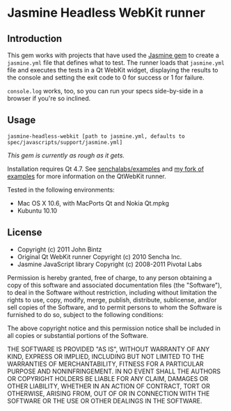 # Jasmine Headless WebKit runner

## Introduction

This gem works with projects that have used the [Jasmine gem](https://github.com/pivotal/jasmine-gem) to 
create a `jasmine.yml` file that defines what to test. The runner loads that
`jasmine.yml` file and executes the
tests in a Qt WebKit widget, displaying the results to the console and setting the exit code to 0 for
success or 1 for failure.

`console.log` works, too, so you can run your specs side-by-side in a browser if you're so inclined.

## Usage

    jasmine-headless-webkit [path to jasmine.yml, defaults to spec/javascripts/support/jasmine.yml]

*This gem is currently as rough as it gets.*

Installation requires Qt 4.7. See [senchalabs/examples](https://github.com/senchalabs/examples) and [my fork
of examples](https://github.com/johnbintz/examples) for more information on the QtWebKit runner.

Tested in the following environments:

* Mac OS X 10.6, with MacPorts Qt and Nokia Qt.mpkg
* Kubuntu 10.10

## License

* Copyright (c) 2011 John Bintz
* Original Qt WebKit runner Copyright (c) 2010 Sencha Inc.
* Jasmine JavaScript library Copyright (c) 2008-2011 Pivotal Labs

Permission is hereby granted, free of charge, to any person obtaining a copy
of this software and associated documentation files (the "Software"), to deal
in the Software without restriction, including without limitation the rights
to use, copy, modify, merge, publish, distribute, sublicense, and/or sell
copies of the Software, and to permit persons to whom the Software is
furnished to do so, subject to the following conditions:

The above copyright notice and this permission notice shall be included in
all copies or substantial portions of the Software.

THE SOFTWARE IS PROVIDED "AS IS", WITHOUT WARRANTY OF ANY KIND, EXPRESS OR
IMPLIED, INCLUDING BUT NOT LIMITED TO THE WARRANTIES OF MERCHANTABILITY,
FITNESS FOR A PARTICULAR PURPOSE AND NONINFRINGEMENT. IN NO EVENT SHALL THE
AUTHORS OR COPYRIGHT HOLDERS BE LIABLE FOR ANY CLAIM, DAMAGES OR OTHER
LIABILITY, WHETHER IN AN ACTION OF CONTRACT, TORT OR OTHERWISE, ARISING FROM,
OUT OF OR IN CONNECTION WITH THE SOFTWARE OR THE USE OR OTHER DEALINGS IN
THE SOFTWARE.


